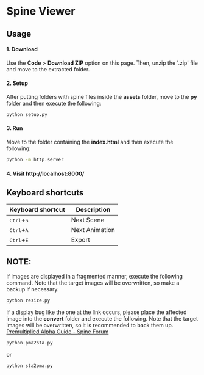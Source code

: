 # Spine Viewer

## Usage

#### 1. Download

Use the **Code** > **Download ZIP** option on this page.
Then, unzip the '.zip' file and move to the extracted folder.

#### 2. Setup

After putting folders with spine files inside the **assets** folder, move to the **py** folder and then execute the following:

```sh
python setup.py
```

#### 3. Run

Move to the folder containing the **index.html** and then execute the following:

```sh
python -m http.server
```

#### 4. Visit http://localhost:8000/

## Keyboard shortcuts

| Keyboard shortcut            | Description    |
| ---------------------------- | -------------- |
| <kbd>Ctrl</kbd>+<kbd>S</kbd> | Next Scene     |
| <kbd>Ctrl</kbd>+<kbd>A</kbd> | Next Animation |
| <kbd>Ctrl</kbd>+<kbd>E</kbd> | Export         |

## NOTE:

If images are displayed in a fragmented manner, execute the following command. Note that the target images will be overwritten, so make a backup if necessary.

```sh
python resize.py
```

If a display bug like the one at the link occurs, please place the affected image into the **convert** folder and execute the following. Note that the target images will be overwritten, so it is recommended to back them up.
[Premultiplied Alpha Guide - Spine Forum](https://es.esotericsoftware.com/forum/d/3132-premultiplied-alpha-guide/2)

```sh
python pma2sta.py
```

or

```sh
python sta2pma.py
```
